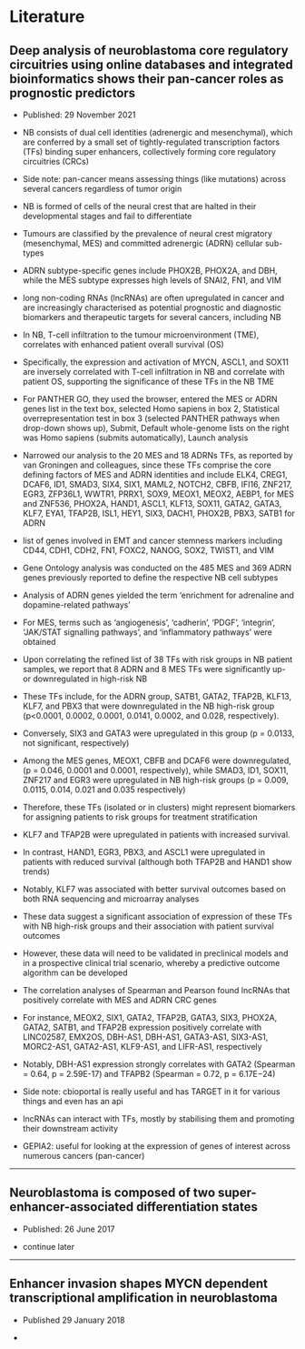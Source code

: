 # Literature

## Deep analysis of neuroblastoma core regulatory circuitries using online databases and integrated bioinformatics shows their pan-cancer roles as prognostic predictors

*  Published: 29 November 2021

*  NB consists of dual cell identities (adrenergic and mesenchymal), which are conferred by a small set of tightly-regulated transcription factors (TFs) binding super enhancers, collectively forming core regulatory circuitries (CRCs)

*  Side note: pan-cancer means assessing things (like mutations) across several cancers regardless of tumor origin

*  NB is formed of cells of the neural crest that are halted in their developmental stages and fail to differentiate

*  Tumours are classified by the prevalence of neural crest migratory (mesenchymal, MES) and committed adrenergic (ADRN) cellular sub-types

*  ADRN subtype-specific genes include PHOX2B, PHOX2A, and DBH, while the MES subtype expresses high levels of SNAI2, FN1, and VIM

*  long non-coding RNAs (lncRNAs) are often upregulated in cancer and are increasingly characterised as potential prognostic and diagnostic biomarkers and therapeutic targets for several cancers, including NB

*  In NB, T-cell infiltration to the tumour microenvironment (TME), correlates with enhanced patient overall survival (OS)

*  Specifically, the expression and activation of MYCN, ASCL1, and SOX11 are inversely correlated with T-cell infiltration in NB and correlate with patient OS, supporting the significance of these TFs in the NB TME

*  For PANTHER GO, they used the browser, entered the MES or ADRN genes list in the text box, selected Homo sapiens in box 2, Statistical overrepresentation test in box 3 (selected PANTHER pathways when drop-down shows up), Submit, Default whole-genome lists on the right was Homo sapiens (submits automatically), Launch analysis

*  Narrowed our analysis to the 20 MES and 18 ADRNs TFs, as reported by van Groningen and colleagues, since these TFs comprise the core defining factors of MES and ADRN identities and include ELK4, CREG1, DCAF6, ID1, SMAD3, SIX4, SIX1, MAML2, NOTCH2, CBFB, IFI16, ZNF217, EGR3, ZFP36L1, WWTR1, PRRX1, SOX9, MEOX1, MEOX2, AEBP1, for MES and ZNF536, PHOX2A, HAND1, ASCL1, KLF13, SOX11, GATA2, GATA3, KLF7, EYA1, TFAP2B, ISL1, HEY1, SIX3, DACH1, PHOX2B, PBX3, SATB1 for ADRN

*  list of genes involved in EMT and cancer stemness markers including CD44, CDH1, CDH2, FN1, FOXC2, NANOG, SOX2, TWIST1, and VIM

*  Gene Ontology analysis was conducted on the 485 MES and 369 ADRN genes previously reported to define the respective NB cell subtypes

*  Analysis of ADRN genes yielded the term ‘enrichment for adrenaline and dopamine-related pathways’

*  For MES, terms such as ‘angiogenesis’, ‘cadherin’, ‘PDGF’, ‘integrin’, ‘JAK/STAT signalling pathways’, and ‘inflammatory pathways’ were obtained

*  Upon correlating the refined list of 38 TFs with risk groups in NB patient samples, we report that 8 ADRN and 8 MES TFs were significantly up- or downregulated in high-risk NB

*  These TFs include, for the ADRN group, SATB1, GATA2, TFAP2B, KLF13, KLF7, and PBX3 that were downregulated in the NB high-risk group (p<0.0001, 0.0002, 0.0001, 0.0141, 0.0002, and 0.028, respectively).

*  Conversely, SIX3 and GATA3 were upregulated in this group (p = 0.0133, not significant, respectively)

*  Among the MES genes, MEOX1, CBFB and DCAF6 were downregulated, (p = 0.046, 0.0001 and 0.0001, respectively), while SMAD3, ID1, SOX11, ZNF217 and EGR3 were upregulated in NB high-risk groups (p = 0.009, 0.0115, 0.014, 0.021 and 0.035 respectively)

*  Therefore, these TFs (isolated or in clusters) might represent biomarkers for assigning patients to risk groups for treatment stratification

*  KLF7 and TFAP2B were upregulated in patients with increased survival.

*  In contrast, HAND1, EGR3, PBX3, and ASCL1 were upregulated in patients with reduced survival (although both TFAP2B and HAND1 show trends)

*  Notably, KLF7 was associated with better survival outcomes based on both RNA sequencing and microarray analyses

*  These data suggest a significant association of expression of these TFs with NB high-risk groups and their association with patient survival outcomes

*  However, these data will need to be validated in preclinical models and in a prospective clinical trial scenario, whereby a predictive outcome algorithm can be developed

*  The correlation analyses of Spearman and Pearson found lncRNAs that positively correlate with MES and ADRN CRC genes

*  For instance, MEOX2, SIX1, GATA2, TFAP2B, GATA3, SIX3, PHOX2A, GATA2, SATB1, and TFAP2B expression positively correlate with LINC02587, EMX2OS, DBH-AS1, DBH-AS1, GATA3-AS1, SIX3-AS1, MORC2-AS1, GATA2-AS1, KLF9-AS1, and LIFR-AS1, respectively

*  Notably, DBH-AS1 expression strongly correlates with GATA2 (Spearman = 0.64, p = 2.59E-17) and TFAPB2 (Spearman = 0.72, p = 6.17E−24)

*  Side note: cbioportal is really useful and has TARGET in it for various things and even has an api

*  lncRNAs can interact with TFs, mostly by stabilising them and promoting their downstream activity

*  GEPIA2: useful for looking at the expression of genes of interest across numerous cancers (pan-cancer)

---

## Neuroblastoma is composed of two super-enhancer-associated differentiation states

*  Published: 26 June 2017

*  continue later

---

## Enhancer invasion shapes MYCN dependent transcriptional amplification in neuroblastoma

* Published 29 January 2018

* 


















